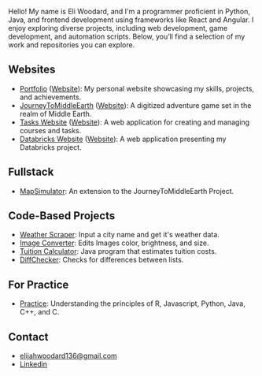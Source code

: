 Hello! My name is Eli Woodard, and I'm a programmer proficient in Python, Java, and frontend development using frameworks like React and Angular. I enjoy exploring diverse projects, including web development, game development, and automation scripts. Below, you’ll find a selection of my work and repositories you can explore.

## Websites

- [Portfolio](https://github.com/EliWoodard/Portfolio) ([Website](https://eliwoodard.github.io/Portfolio/)):  My personal website showcasing my skills, projects, and achievements.
- [JourneyToMiddleEarth](https://github.com/EliWoodard/JourneyToMiddleEarth) ([Website](https://eliwoodard.github.io/JourneyToMiddleEarth/)): A digitized adventure game set in the realm of Middle Earth.
- [Tasks Website](https://github.com/EliWoodard/Tasks) ([Website](https://eliwoodard.github.io/Tasks/)): A web application for creating and managing courses and tasks.
- [Databricks Website](https://github.com/EliWoodard/DatabricksGenAI) ([Website](https://eliwoodard.github.io/DatabricksGenAI/)): A web application presenting my Databricks project.

## Fullstack

- [MapSimulator](https://github.com/EliWoodard/MapSimulator): An extension to the JourneyToMiddleEarth Project.

## Code-Based Projects

- [Weather Scraper](https://github.com/EliWoodard/PythonWebScraper): Input a city name and get it's weather data.
- [Image Converter](https://github.com/EliWoodard/Image-Converter): Edits Images color, brightness, and size.
- [Tuition Calculator](https://github.com/EliWoodard/Tuition-Calculator): Java program that estimates tuition costs.
- [DiffChecker](https://github.com/EliWoodard/DiffCheck): Checks for differences between lists.

## For Practice
- [Practice](https://github.com/EliWoodard/Practice): Understanding the principles of R, Javascript, Python, Java, C++, and C. 

## Contact
- elijahwoodard136@gmail.com
- [Linkedin](https://www.linkedin.com/in/elijah-woodard-a9609524a/)
